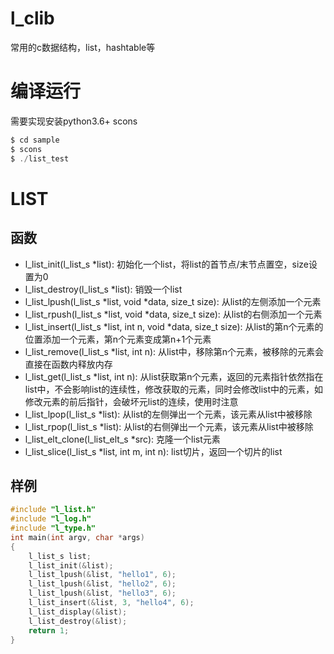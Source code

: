 # l_clib
常用的c数据结构，list，hashtable等

# 编译运行

需要实现安装python3.6+ scons

```c
$ cd sample
$ scons
$ ./list_test
```

# LIST
## 函数

- l_list_init(l_list_s *list): 初始化一个list，将list的首节点/末节点置空，size设置为0
- l_list_destroy(l_list_s *list): 销毁一个list
- l_list_lpush(l_list_s *list, void *data, size_t size): 从list的左侧添加一个元素
- l_list_rpush(l_list_s *list, void *data, size_t size): 从list的右侧添加一个元素
- l_list_insert(l_list_s *list, int n, void *data, size_t size): 从list的第n个元素的位置添加一个元素，第n个元素变成第n+1个元素
- l_list_remove(l_list_s *list, int n): 从list中，移除第n个元素，被移除的元素会直接在函数内释放内存
- l_list_get(l_list_s *list, int n): 从list获取第n个元素，返回的元素指针依然指在list中，不会影响list的连续性，修改获取的元素，同时会修改list中的元素，如修改元素的前后指针，会破坏元list的连续，使用时注意
- l_list_lpop(l_list_s *list): 从list的左侧弹出一个元素，该元素从list中被移除
- l_list_rpop(l_list_s *list): 从list的右侧弹出一个元素，该元素从list中被移除
- l_list_elt_clone(l_list_elt_s *src): 克隆一个list元素
- l_list_slice(l_list_s *list,  int m, int n): list切片，返回一个切片的list

## 样例
```c
#include "l_list.h"
#include "l_log.h"
#include "l_type.h"
int main(int argv, char *args)
{
    l_list_s list;
    l_list_init(&list);
    l_list_lpush(&list, "hello1", 6);
    l_list_lpush(&list, "hello2", 6);
    l_list_lpush(&list, "hello3", 6);
    l_list_insert(&list, 3, "hello4", 6);
    l_list_display(&list);
    l_list_destroy(&list);
    return 1;
}
```


